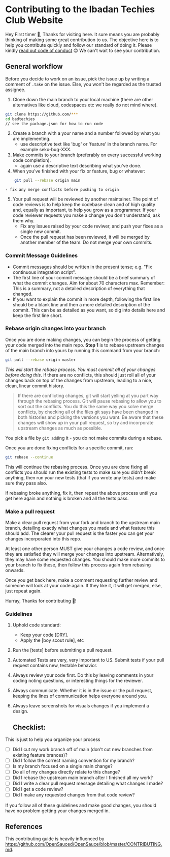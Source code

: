 # Contributing to the Ibadan Techies Club Website
Hey First timer 👋,
Thanks for visiting here. It sure means you are probably thinking of making some great contribution to us.
The objective here is to help you contribute quickly and follow our standard of doing it. Please kindly [read out code of conduct](./CODE-OF-CONDUCT.md)
😊 We can't wait to see your contribution.

## General workflow
Before you decide to work on an issue, pick the issue up by writing a comment of `.take` on the issue. Else, you won't be regarded as the trusted assignee.
1. Clone down the main branch to your local machine (there are other alternatives like cloud, codespaces etc we really do not mind where).
```bash
git clone https://github.com/***
cd badtechies
// see the package.json for how to run code
```
2. Create a branch with a your name and a number followed by what you are implementing.
    - use descriptive text like 'bug' or 'feature' in the branch name. For example sekx-bug-XXX.
3. Make commits to your branch (preferably on every successful working code completion).
    - again use a descriptive text describing what you've done.
4. When you've finished with your fix or feature, bug or whatever:
```bash
    git pull --rebase origin main
```
    - fix any merge conflicts before pushing to origin
5. Your pull request will be reviewed by another maintainer. The point of code reviews is to help keep the codebase clean and of high quality and, equally as important, to help you grow as a programmer. If your code reviewer requests you make a change you don't understand, ask them why.
    - Fix any issues raised by your code reviwer, and push your fixes as a single new commit.
    - Once the pull request has been reviewed, it will be merged by another member of the team. Do not merge your own commits.

### Commit Message Guidelines
* Commit messages should be written in the present tense; e.g. "Fix continuous integration script".
* The first line of your commit message should be a brief summary of what the commit changes. Aim for about 70 characters max. Remember: This is a summary, not a detailed description of everything that changed.
* If you want to explain the commit in more depth, following the first line should be a blank line and then a more detailed description of the commit. This can be as detailed as you want, so dig into details here and keep the first line short.


### Rebase origin changes into your branch

Once you are done making changes, you can begin the process of getting
your code merged into the main repo. **Step 1** is to rebase upstream
changes of the main branch into yours by running this command
from your branch:

```bash
git pull --rebase origin master
```

*This will start the rebase process. You must commit all of your changes
before doing this*. If there are no conflicts, this should just roll all
of your changes back on top of the changes from upstream, leading to a
nice, clean, linear commit history.

>   If there are conflicting changes, git will start yelling at you part way
    through the rebasing process. Git will pause rebasing to allow you to sort
    out the conflicts. You do this the same way you solve merge conflicts,
    by checking all of the files git says have been changed in both histories
    and picking the versions you want. Be aware that these changes will show
    up in your pull request, so try and incorporate upstream changes as much
    as possible.

You pick a file by `git add`ing it - you do not make commits during a
rebase.

Once you are done fixing conflicts for a specific commit, run:

```bash
git rebase --continue
```

This will continue the rebasing process. Once you are done fixing all
conflicts you should run the existing tests to make sure you didn’t break
anything, then run your new tests (that if you wrote any tests) and
make sure they pass also.

If rebasing broke anything, fix it, then repeat the above process until
you get here again and nothing is broken and all the tests pass.

### Make a pull request

Make a clear pull request from your fork and branch to the upstream main
branch, detailing exactly what changes you made and what feature this
should add. The clearer your pull request is the faster you can get
your changes incorporated into this repo.

At least one other person MUST give your changes a code review, and once
they are satisfied they will merge your changes into upstream. Alternatively,
they may have some requested changes. You should make more commits to your
branch to fix these, then follow this process again from rebasing onwards.

Once you get back here, make a comment requesting further review and
someone will look at your code again. If they like it, it will get merged,
else, just repeat again.

Hurray, Thanks for contributing 🤣!

### Guidelines

1. Uphold code standard:
    - Keep your code [DRY].
    - Apply the [boy scout rule], etc
2. Run the [tests] before submitting a pull request.
3. Automated Tests are very, very important to US. Submit tests if your pull request contains
   new, testable behavior.
4. Always review your code first. Do this by leaving comments in your coding noting questions, or interesting things for the reviewer.
5. Always communicate. Whether it is in the issue or the pull request, keeping the lines of communication helps everyone around you.
6. Always leave screenshots for visuals changes if you implement a design.

   ## Checklist:

This is just to help you organize your process

- [ ] Did I cut my work branch off of main (don't cut new branches from existing feature brances)?
- [ ] Did I follow the correct naming convention for my branch?
- [ ] Is my branch focused on a single main change?
- [ ] Do all of my changes directly relate to this change?
- [ ] Did I rebase the upstream main branch after I finished all my
  work?
- [ ] Did I write a clear pull request message detailing what changes I made?
- [ ] Did I get a code review?
- [ ] Did I make any requested changes from that code review?

If you follow all of these guidelines and make good changes, you should have
no problem getting your changes merged in.

## References
This contributing guide is heavily influenced by https://github.com/OpenSauced/OpenSauce/blob/master/CONTRIBUTING.md. 

